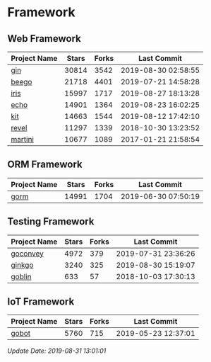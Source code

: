 # Framework

## Web Framework

| Project Name | Stars | Forks | Last Commit |
| ------------ | ----- | ----- | ----------- |
| [gin](https://github.com/gin-gonic/gin) | 30814 | 3542 | 2019-08-30 02:58:55 |
| [beego](https://github.com/astaxie/beego) | 21718 | 4401 | 2019-07-21 14:58:28 |
| [iris](https://github.com/kataras/iris) | 15997 | 1717 | 2019-08-27 18:13:28 |
| [echo](https://github.com/labstack/echo) | 14901 | 1364 | 2019-08-23 16:02:25 |
| [kit](https://github.com/go-kit/kit) | 14663 | 1544 | 2019-08-12 17:42:10 |
| [revel](https://github.com/revel/revel) | 11297 | 1339 | 2018-10-30 13:23:52 |
| [martini](https://github.com/go-martini/martini) | 10677 | 1089 | 2017-01-21 21:58:54 |

## ORM Framework

| Project Name | Stars | Forks | Last Commit |
| ------------ | ----- | ----- | ----------- |
| [gorm](https://github.com/jinzhu/gorm) | 14991 | 1704 | 2019-06-30 07:50:19 |

## Testing Framework

| Project Name | Stars | Forks | Last Commit |
| ------------ | ----- | ----- | ----------- |
| [goconvey](https://github.com/smartystreets/goconvey) | 4972 | 379 | 2019-07-31 23:36:26 |
| [ginkgo](https://github.com/onsi/ginkgo) | 3240 | 325 | 2019-08-30 15:19:07 |
| [goblin](https://github.com/franela/goblin) | 633 | 57 | 2018-10-03 17:30:13 |

## IoT Framework

| Project Name | Stars | Forks | Last Commit |
| ------------ | ----- | ----- | ----------- |
| [gobot](https://github.com/hybridgroup/gobot) | 5760 | 715 | 2019-05-23 12:37:01 |

*Update Date: 2019-08-31 13:01:01*